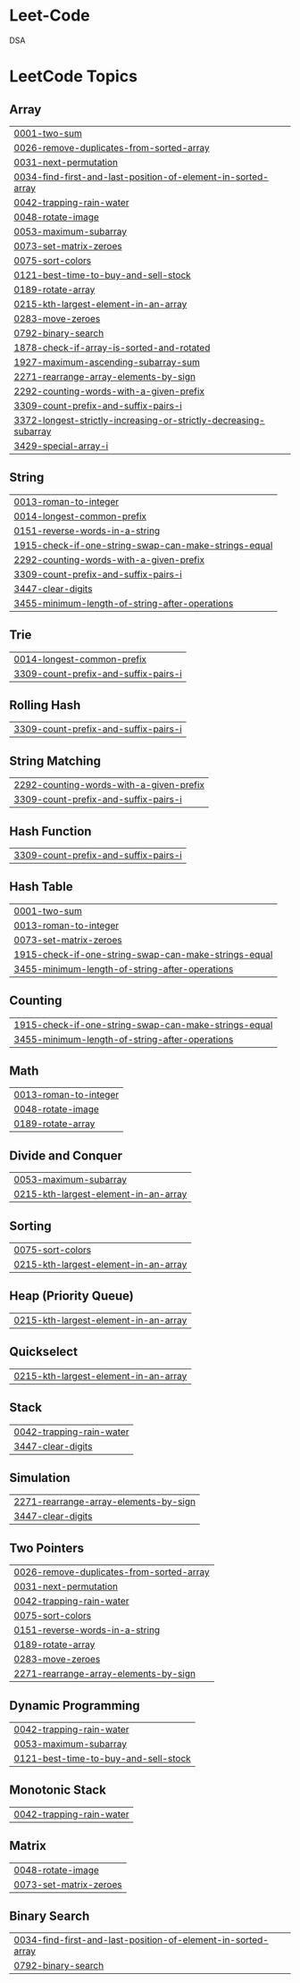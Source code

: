 # Leet-Code
DSA

<!---LeetCode Topics Start-->
# LeetCode Topics
## Array
|  |
| ------- |
| [0001-two-sum](https://github.com/MelvinFredrickJS/Leet-Code/tree/master/0001-two-sum) |
| [0026-remove-duplicates-from-sorted-array](https://github.com/MelvinFredrickJS/Leet-Code/tree/master/0026-remove-duplicates-from-sorted-array) |
| [0031-next-permutation](https://github.com/MelvinFredrickJS/Leet-Code/tree/master/0031-next-permutation) |
| [0034-find-first-and-last-position-of-element-in-sorted-array](https://github.com/MelvinFredrickJS/Leet-Code/tree/master/0034-find-first-and-last-position-of-element-in-sorted-array) |
| [0042-trapping-rain-water](https://github.com/MelvinFredrickJS/Leet-Code/tree/master/0042-trapping-rain-water) |
| [0048-rotate-image](https://github.com/MelvinFredrickJS/Leet-Code/tree/master/0048-rotate-image) |
| [0053-maximum-subarray](https://github.com/MelvinFredrickJS/Leet-Code/tree/master/0053-maximum-subarray) |
| [0073-set-matrix-zeroes](https://github.com/MelvinFredrickJS/Leet-Code/tree/master/0073-set-matrix-zeroes) |
| [0075-sort-colors](https://github.com/MelvinFredrickJS/Leet-Code/tree/master/0075-sort-colors) |
| [0121-best-time-to-buy-and-sell-stock](https://github.com/MelvinFredrickJS/Leet-Code/tree/master/0121-best-time-to-buy-and-sell-stock) |
| [0189-rotate-array](https://github.com/MelvinFredrickJS/Leet-Code/tree/master/0189-rotate-array) |
| [0215-kth-largest-element-in-an-array](https://github.com/MelvinFredrickJS/Leet-Code/tree/master/0215-kth-largest-element-in-an-array) |
| [0283-move-zeroes](https://github.com/MelvinFredrickJS/Leet-Code/tree/master/0283-move-zeroes) |
| [0792-binary-search](https://github.com/MelvinFredrickJS/Leet-Code/tree/master/0792-binary-search) |
| [1878-check-if-array-is-sorted-and-rotated](https://github.com/MelvinFredrickJS/Leet-Code/tree/master/1878-check-if-array-is-sorted-and-rotated) |
| [1927-maximum-ascending-subarray-sum](https://github.com/MelvinFredrickJS/Leet-Code/tree/master/1927-maximum-ascending-subarray-sum) |
| [2271-rearrange-array-elements-by-sign](https://github.com/MelvinFredrickJS/Leet-Code/tree/master/2271-rearrange-array-elements-by-sign) |
| [2292-counting-words-with-a-given-prefix](https://github.com/MelvinFredrickJS/Leet-Code/tree/master/2292-counting-words-with-a-given-prefix) |
| [3309-count-prefix-and-suffix-pairs-i](https://github.com/MelvinFredrickJS/Leet-Code/tree/master/3309-count-prefix-and-suffix-pairs-i) |
| [3372-longest-strictly-increasing-or-strictly-decreasing-subarray](https://github.com/MelvinFredrickJS/Leet-Code/tree/master/3372-longest-strictly-increasing-or-strictly-decreasing-subarray) |
| [3429-special-array-i](https://github.com/MelvinFredrickJS/Leet-Code/tree/master/3429-special-array-i) |
## String
|  |
| ------- |
| [0013-roman-to-integer](https://github.com/MelvinFredrickJS/Leet-Code/tree/master/0013-roman-to-integer) |
| [0014-longest-common-prefix](https://github.com/MelvinFredrickJS/Leet-Code/tree/master/0014-longest-common-prefix) |
| [0151-reverse-words-in-a-string](https://github.com/MelvinFredrickJS/Leet-Code/tree/master/0151-reverse-words-in-a-string) |
| [1915-check-if-one-string-swap-can-make-strings-equal](https://github.com/MelvinFredrickJS/Leet-Code/tree/master/1915-check-if-one-string-swap-can-make-strings-equal) |
| [2292-counting-words-with-a-given-prefix](https://github.com/MelvinFredrickJS/Leet-Code/tree/master/2292-counting-words-with-a-given-prefix) |
| [3309-count-prefix-and-suffix-pairs-i](https://github.com/MelvinFredrickJS/Leet-Code/tree/master/3309-count-prefix-and-suffix-pairs-i) |
| [3447-clear-digits](https://github.com/MelvinFredrickJS/Leet-Code/tree/master/3447-clear-digits) |
| [3455-minimum-length-of-string-after-operations](https://github.com/MelvinFredrickJS/Leet-Code/tree/master/3455-minimum-length-of-string-after-operations) |
## Trie
|  |
| ------- |
| [0014-longest-common-prefix](https://github.com/MelvinFredrickJS/Leet-Code/tree/master/0014-longest-common-prefix) |
| [3309-count-prefix-and-suffix-pairs-i](https://github.com/MelvinFredrickJS/Leet-Code/tree/master/3309-count-prefix-and-suffix-pairs-i) |
## Rolling Hash
|  |
| ------- |
| [3309-count-prefix-and-suffix-pairs-i](https://github.com/MelvinFredrickJS/Leet-Code/tree/master/3309-count-prefix-and-suffix-pairs-i) |
## String Matching
|  |
| ------- |
| [2292-counting-words-with-a-given-prefix](https://github.com/MelvinFredrickJS/Leet-Code/tree/master/2292-counting-words-with-a-given-prefix) |
| [3309-count-prefix-and-suffix-pairs-i](https://github.com/MelvinFredrickJS/Leet-Code/tree/master/3309-count-prefix-and-suffix-pairs-i) |
## Hash Function
|  |
| ------- |
| [3309-count-prefix-and-suffix-pairs-i](https://github.com/MelvinFredrickJS/Leet-Code/tree/master/3309-count-prefix-and-suffix-pairs-i) |
## Hash Table
|  |
| ------- |
| [0001-two-sum](https://github.com/MelvinFredrickJS/Leet-Code/tree/master/0001-two-sum) |
| [0013-roman-to-integer](https://github.com/MelvinFredrickJS/Leet-Code/tree/master/0013-roman-to-integer) |
| [0073-set-matrix-zeroes](https://github.com/MelvinFredrickJS/Leet-Code/tree/master/0073-set-matrix-zeroes) |
| [1915-check-if-one-string-swap-can-make-strings-equal](https://github.com/MelvinFredrickJS/Leet-Code/tree/master/1915-check-if-one-string-swap-can-make-strings-equal) |
| [3455-minimum-length-of-string-after-operations](https://github.com/MelvinFredrickJS/Leet-Code/tree/master/3455-minimum-length-of-string-after-operations) |
## Counting
|  |
| ------- |
| [1915-check-if-one-string-swap-can-make-strings-equal](https://github.com/MelvinFredrickJS/Leet-Code/tree/master/1915-check-if-one-string-swap-can-make-strings-equal) |
| [3455-minimum-length-of-string-after-operations](https://github.com/MelvinFredrickJS/Leet-Code/tree/master/3455-minimum-length-of-string-after-operations) |
## Math
|  |
| ------- |
| [0013-roman-to-integer](https://github.com/MelvinFredrickJS/Leet-Code/tree/master/0013-roman-to-integer) |
| [0048-rotate-image](https://github.com/MelvinFredrickJS/Leet-Code/tree/master/0048-rotate-image) |
| [0189-rotate-array](https://github.com/MelvinFredrickJS/Leet-Code/tree/master/0189-rotate-array) |
## Divide and Conquer
|  |
| ------- |
| [0053-maximum-subarray](https://github.com/MelvinFredrickJS/Leet-Code/tree/master/0053-maximum-subarray) |
| [0215-kth-largest-element-in-an-array](https://github.com/MelvinFredrickJS/Leet-Code/tree/master/0215-kth-largest-element-in-an-array) |
## Sorting
|  |
| ------- |
| [0075-sort-colors](https://github.com/MelvinFredrickJS/Leet-Code/tree/master/0075-sort-colors) |
| [0215-kth-largest-element-in-an-array](https://github.com/MelvinFredrickJS/Leet-Code/tree/master/0215-kth-largest-element-in-an-array) |
## Heap (Priority Queue)
|  |
| ------- |
| [0215-kth-largest-element-in-an-array](https://github.com/MelvinFredrickJS/Leet-Code/tree/master/0215-kth-largest-element-in-an-array) |
## Quickselect
|  |
| ------- |
| [0215-kth-largest-element-in-an-array](https://github.com/MelvinFredrickJS/Leet-Code/tree/master/0215-kth-largest-element-in-an-array) |
## Stack
|  |
| ------- |
| [0042-trapping-rain-water](https://github.com/MelvinFredrickJS/Leet-Code/tree/master/0042-trapping-rain-water) |
| [3447-clear-digits](https://github.com/MelvinFredrickJS/Leet-Code/tree/master/3447-clear-digits) |
## Simulation
|  |
| ------- |
| [2271-rearrange-array-elements-by-sign](https://github.com/MelvinFredrickJS/Leet-Code/tree/master/2271-rearrange-array-elements-by-sign) |
| [3447-clear-digits](https://github.com/MelvinFredrickJS/Leet-Code/tree/master/3447-clear-digits) |
## Two Pointers
|  |
| ------- |
| [0026-remove-duplicates-from-sorted-array](https://github.com/MelvinFredrickJS/Leet-Code/tree/master/0026-remove-duplicates-from-sorted-array) |
| [0031-next-permutation](https://github.com/MelvinFredrickJS/Leet-Code/tree/master/0031-next-permutation) |
| [0042-trapping-rain-water](https://github.com/MelvinFredrickJS/Leet-Code/tree/master/0042-trapping-rain-water) |
| [0075-sort-colors](https://github.com/MelvinFredrickJS/Leet-Code/tree/master/0075-sort-colors) |
| [0151-reverse-words-in-a-string](https://github.com/MelvinFredrickJS/Leet-Code/tree/master/0151-reverse-words-in-a-string) |
| [0189-rotate-array](https://github.com/MelvinFredrickJS/Leet-Code/tree/master/0189-rotate-array) |
| [0283-move-zeroes](https://github.com/MelvinFredrickJS/Leet-Code/tree/master/0283-move-zeroes) |
| [2271-rearrange-array-elements-by-sign](https://github.com/MelvinFredrickJS/Leet-Code/tree/master/2271-rearrange-array-elements-by-sign) |
## Dynamic Programming
|  |
| ------- |
| [0042-trapping-rain-water](https://github.com/MelvinFredrickJS/Leet-Code/tree/master/0042-trapping-rain-water) |
| [0053-maximum-subarray](https://github.com/MelvinFredrickJS/Leet-Code/tree/master/0053-maximum-subarray) |
| [0121-best-time-to-buy-and-sell-stock](https://github.com/MelvinFredrickJS/Leet-Code/tree/master/0121-best-time-to-buy-and-sell-stock) |
## Monotonic Stack
|  |
| ------- |
| [0042-trapping-rain-water](https://github.com/MelvinFredrickJS/Leet-Code/tree/master/0042-trapping-rain-water) |
## Matrix
|  |
| ------- |
| [0048-rotate-image](https://github.com/MelvinFredrickJS/Leet-Code/tree/master/0048-rotate-image) |
| [0073-set-matrix-zeroes](https://github.com/MelvinFredrickJS/Leet-Code/tree/master/0073-set-matrix-zeroes) |
## Binary Search
|  |
| ------- |
| [0034-find-first-and-last-position-of-element-in-sorted-array](https://github.com/MelvinFredrickJS/Leet-Code/tree/master/0034-find-first-and-last-position-of-element-in-sorted-array) |
| [0792-binary-search](https://github.com/MelvinFredrickJS/Leet-Code/tree/master/0792-binary-search) |
<!---LeetCode Topics End-->